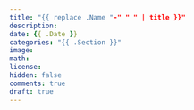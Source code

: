 ```yaml
---
title: "{{ replace .Name "-" " " | title }}"
description: 
date: {{ .Date }}
categories: "{{ .Section }}"
image: 
math: 
license: 
hidden: false
comments: true
draft: true
---
```


